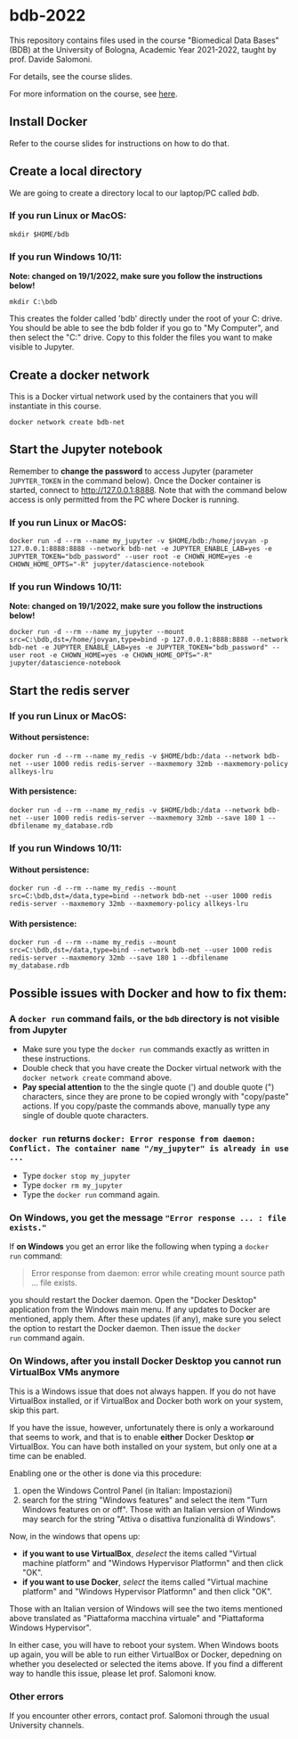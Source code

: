 # bdb-2022

This repository contains files used in the course "Biomedical Data Bases" (BDB)
at the University of Bologna, Academic Year 2021-2022, taught by prof. Davide Salomoni.

For details, see the course slides.

For more information on the course, see [here](https://www.unibo.it/it/didattica/insegnamenti/insegnamento/2021/366280).

## Install Docker

Refer to the course slides for instructions on how to do that.

## Create a local directory

We are going to create a directory local to our laptop/PC called _bdb_.

### If you run Linux or MacOS:

`mkdir $HOME/bdb`

### If you run Windows 10/11:

**Note: changed on 19/1/2022, make sure you follow the instructions below!**

`mkdir C:\bdb`

This creates the folder called 'bdb' directly under the root of your C: drive. You should be able to see the bdb folder if you go to "My Computer", and then select the "C:" drive. Copy to this folder the files you want to make visible to Jupyter.

## Create a docker network

This is a Docker virtual network used by the containers that you will instantiate in this course.

`docker network create bdb-net`

## Start the Jupyter notebook

Remember to **change the password** to access Jupyter (parameter `JUPYTER_TOKEN` in the command below). Once the Docker container is started,
connect to http://127.0.0.1:8888. Note that with the command below access is only permitted from the PC where Docker is running.

### If you run Linux or MacOS:

`docker run -d --rm --name my_jupyter -v $HOME/bdb:/home/jovyan -p 127.0.0.1:8888:8888 --network bdb-net -e JUPYTER_ENABLE_LAB=yes -e JUPYTER_TOKEN="bdb_password" --user root -e CHOWN_HOME=yes -e CHOWN_HOME_OPTS="-R" jupyter/datascience-notebook`

### If you run Windows 10/11:

**Note: changed on 19/1/2022, make sure you follow the instructions below!**

`docker run -d --rm --name my_jupyter --mount src=C:\bdb,dst=/home/jovyan,type=bind -p 127.0.0.1:8888:8888 --network bdb-net -e JUPYTER_ENABLE_LAB=yes -e JUPYTER_TOKEN="bdb_password" --user root -e CHOWN_HOME=yes -e CHOWN_HOME_OPTS="-R" jupyter/datascience-notebook`

## Start the redis server

### If you run Linux or MacOS:

#### Without persistence:
`docker run -d --rm --name my_redis -v $HOME/bdb:/data --network bdb-net --user 1000 redis redis-server --maxmemory 32mb --maxmemory-policy allkeys-lru`

#### With persistence:
`docker run -d --rm --name my_redis -v $HOME/bdb:/data --network bdb-net --user 1000 redis redis-server --maxmemory 32mb --save 180 1 --dbfilename my_database.rdb`

### If you run Windows 10/11:

#### Without persistence:
`docker run -d --rm --name my_redis --mount src=C:\bdb,dst=/data,type=bind --network bdb-net --user 1000 redis redis-server --maxmemory 32mb --maxmemory-policy allkeys-lru`

#### With persistence:
`docker run -d --rm --name my_redis --mount src=C:\bdb,dst=/data,type=bind --network bdb-net --user 1000 redis redis-server --maxmemory 32mb --save 180 1 --dbfilename my_database.rdb`

## Possible issues with Docker and how to fix them:

### A `docker run` command fails, or the `bdb` directory is not visible from Jupyter

- Make sure you type the `docker run` commands exactly as written in these instructions. 
- Double check that you have create the Docker virtual network with the `docker network create` command above. 
- **Pay special attention** to the the single quote (') and double quote (") characters, since they are prone to be copied wrongly with  "copy/paste" actions. If you copy/paste the commands above, manually type any single of double quote characters.

### `docker run` returns `docker: Error response from daemon: Conflict. The container name "/my_jupyter" is already in use ...`

- Type `docker stop my_jupyter`
- Type `docker rm my_jupyter`
- Type the `docker run` command again.

### On Windows, you get the message `"Error response ... : file exists."`
 
 If **on Windows** you get an error like the following when typing a `docker run` command:
> Error response from daemon: error while creating mount source path ... file exists.

you should restart the Docker daemon. Open the "Docker Desktop" application from the Windows main menu. If any updates to Docker are mentioned, apply them. After these updates (if any), make sure you select the option to restart the Docker daemon. Then issue the `docker run` command again.

### On Windows, after you install Docker Desktop you cannot run VirtualBox VMs anymore

This is a Windows issue that does not always happen. If you do not have VirtualBox installed, or if VirtualBox and Docker both work on your system, skip this part. 

If you have the issue, however, unfortunately there is only a workaround that seems to work, and that is to enable **either** Docker Desktop **or** VirtualBox. You can have both installed on your system, but only one at a time can be enabled.

Enabling one or the other is done via this procedure:

1. open the Windows Control Panel (in Italian: Impostazioni)
2. search for the string "Windows features" and select the item "Turn Windows features on or off". Those with an Italian version of Windows may search for the string "Attiva o disattiva funzionalità di Windows".

Now, in the windows that opens up:

- **if you want to use VirtualBox**, _deselect_ the items called "Virtual machine platform" and "Windows Hypervisor Platformn" and then click "OK". 
- **if you want to use Docker**, _select_ the items called "Virtual machine platform" and "Windows Hypervisor Platformn" and then click "OK". 

Those with an Italian version of Windows will see the two items mentioned above translated as "Piattaforma macchina virtuale" and "Piattaforma Windows Hypervisor".

In either case, you will have to reboot your system. When Windows boots up again, you will be able to run either VirtualBox or Docker, depedning on whether you deselected or selected the items above. If you find a different way to handle this issue, please let prof. Salomoni know.

### Other errors

If you encounter other errors, contact prof. Salomoni through the usual University channels.